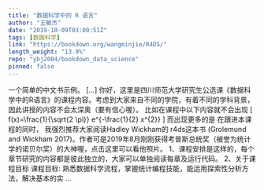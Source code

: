 ```yaml
---
title: "数据科学中的 R 语言"
author: "王敏杰"
date: "2019-10-09T03:00:51Z"
tags: [数据科学]
link: "https://bookdown.org/wangminjie/R4DS/"
length_weight: "13.9%"
repo: "ybj2004/bookdown_data_science"
pinned: false
---
```


一个简单的中文书示例。 [...] 你好，这里是四川师范大学研究生公选课《数据科学中的R语言》的课程内容。考虑到大家来自不同的学院，有着不同的学科背景，因此讲授的内容不会太深奥（要有信心喔）。 比如在课程中以下内容就不会出现 \[ f(x)=\frac{1}{\sqrt{2 \pi}} e^{-\frac{1}{2} x^{2}} \] 而出现更多的是 在跟进本课程的同时， 我强烈推荐大家阅读Hadley Wickham的 r4ds这本书 (Grolemund and Wickham 2017)。作者可是2019年8月刚刚获得考普斯总统奖（被誉为统计学的诺贝尔奖）的大神喔，点击这里可以看他照片。 1、课程安排是这样的，每个章节研究的内容都是彼此独立的，大家可以单独阅读每章及运行代码。 2、关于课程目标 课程目标: 熟悉数据科学流程，掌握统计编程技能，能运用探索性分析方法，解决基本的实 ...
